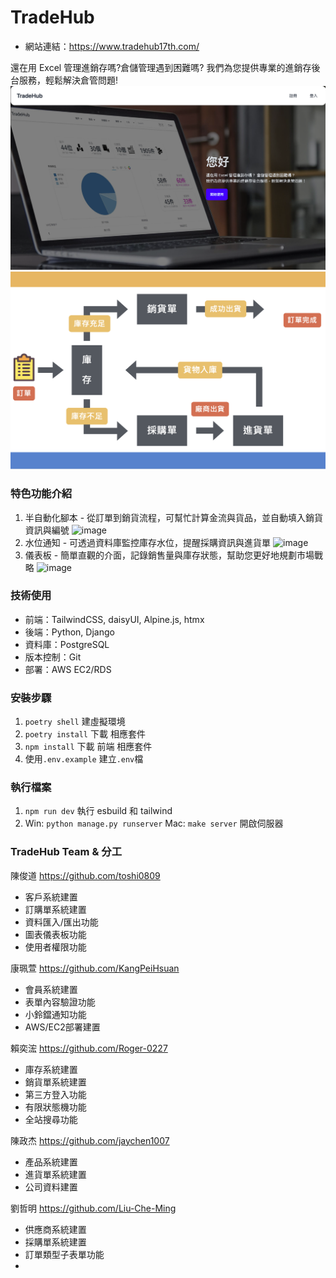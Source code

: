 # TradeHub 
- 網站連結：https://www.tradehub17th.com/

還在用 Excel 管理進銷存嗎?倉儲管理遇到困難嗎?
我們為您提供專業的進銷存後台服務，輕鬆解決倉管問題!
![image](cover.png)
![image](flow_chart.png)

### 特色功能介紹
1. 半自動化腳本 - 從訂單到銷貨流程，可幫忙計算金流與貨品，並自動填入銷貨資訊與編號
![image](https://github.com/astrocamp/17th-TradeHub/blob/issue/%23104-2/feat1.png)
2. 水位通知 - 可透過資料庫監控庫存水位，提醒採購資訊與進貨單
![image](https://github.com/astrocamp/17th-TradeHub/blob/issue/%23104-2/feat2.png)
3. 儀表板 - 簡單直觀的介面，記錄銷售量與庫存狀態，幫助您更好地規劃市場戰略
![image](https://github.com/astrocamp/17th-TradeHub/blob/issue/%23104-2/feat3.png)

### 技術使用

- 前端：TailwindCSS, daisyUI, Alpine.js, htmx
- 後端：Python, Django
- 資料庫：PostgreSQL
- 版本控制：Git
- 部署：AWS EC2/RDS

### 安裝步驟

1. `poetry shell` 建虛擬環境
2. `poetry install` 下載 相應套件
3. `npm install` 下載 前端 相應套件
4. 使用`.env.example` 建立`.env`檔

### 執行檔案

1. `npm run dev` 執行 esbuild 和 tailwind
2. Win: `python manage.py runserver` Mac: `make server` 開啟伺服器

### TradeHub Team & 分工

陳俊道
https://github.com/toshi0809
- 客戶系統建置
- 訂購單系統建置
- 資料匯入/匯出功能
- 圖表儀表板功能
- 使用者權限功能

康珮萱
https://github.com/KangPeiHsuan
- 會員系統建置
- 表單內容驗證功能
- 小鈴鐺通知功能
- AWS/EC2部署建置

賴奕浤
https://github.com/Roger-0227
- 庫存系統建置
- 銷貨單系統建置
- 第三方登入功能
- 有限狀態機功能
- 全站搜尋功能

陳政杰
https://github.com/jaychen1007
- 產品系統建置
- 進貨單系統建置
- 公司資料建置

劉哲明
https://github.com/Liu-Che-Ming
- 供應商系統建置
- 採購單系統建置
- 訂單類型子表單功能
- 

